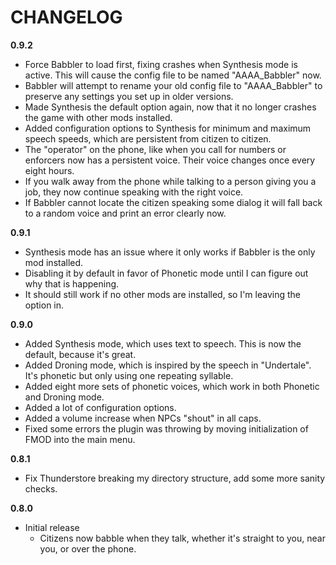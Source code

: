 # CHANGELOG
**0.9.2**
- Force Babbler to load first, fixing crashes when Synthesis mode is active. This will cause the config file to be named "AAAA_Babbler" now.
- Babbler will attempt to rename your old config file to "AAAA_Babbler" to preserve any settings you set up in older versions.
- Made Synthesis the default option again, now that it no longer crashes the game with other mods installed.
- Added configuration options to Synthesis for minimum and maximum speech speeds, which are persistent from citizen to citizen.
- The "operator" on the phone, like when you call for numbers or enforcers now has a persistent voice. Their voice changes once every eight hours.
- If you walk away from the phone while talking to a person giving you a job, they now continue speaking with the right voice.
- If Babbler cannot locate the citizen speaking some dialog it will fall back to a random voice and print an error clearly now.

**0.9.1**
- Synthesis mode has an issue where it only works if Babbler is the only mod installed.
- Disabling it by default in favor of Phonetic mode until I can figure out why that is happening.
- It should still work if no other mods are installed, so I'm leaving the option in.

**0.9.0**
- Added Synthesis mode, which uses text to speech. This is now the default, because it's great.
- Added Droning mode, which is inspired by the speech in "Undertale". It's phonetic but only using one repeating syllable.
- Added eight more sets of phonetic voices, which work in both Phonetic and Droning mode.
- Added a lot of configuration options.
- Added a volume increase when NPCs "shout" in all caps.
- Fixed some errors the plugin was throwing by moving initialization of FMOD into the main menu.

**0.8.1**
- Fix Thunderstore breaking my directory structure, add some more sanity checks.

**0.8.0**
- Initial release
  - Citizens now babble when they talk, whether it's straight to you, near you, or over the phone.